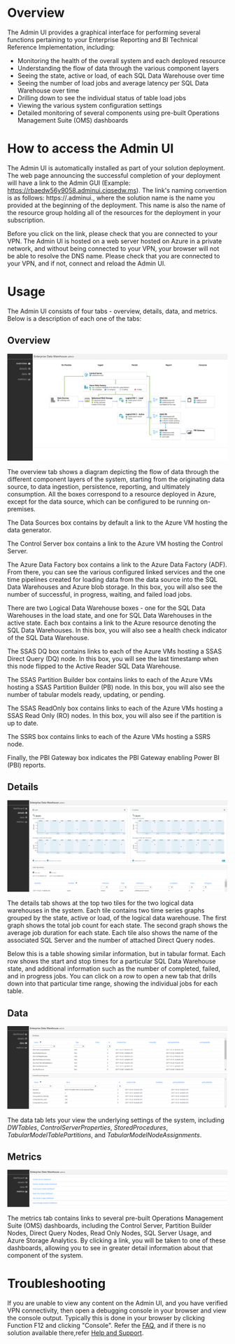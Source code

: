 # Overview

The Admin UI provides a graphical interface for performing several functions pertaining to your Enterprise Reporting and BI Technical Reference Implementation, including:

- Monitoring the health of the overall system and each deployed resource
- Understanding the flow of data through the various component layers
- Seeing the state, active or load, of each SQL Data Warehouse over time
- Seeing the number of load jobs and average latency per SQL Data Warehouse over time
- Drilling down to see the individual status of table load jobs
- Viewing the various system configuration settings
- Detailed monitoring of several components using pre-built Operations Management Suite (OMS) dashboards  

# How to access the Admin UI

The Admin UI is automatically installed as part of your solution deployment. The web page announcing the successful completion of your deployment will have a link to the Admin GUI (Example: https://rbaedw56y9058.adminui.ciqsedw.ms). The link's naming convention is as follows: https://<your solution name><unique string>.adminui.<your domain name>, where the solution name is the name you provided at the beginning of the deployment. This name is also the name of the resource group holding all of the resources for the deployment in your subscription.

Before you click on the link, please check that you are connected to your VPN. The Admin UI is hosted on a web server hosted on Azure in a private network, and without being connected to your VPN, your browser will not be able to resolve the DNS name. Please check that you are connected to your VPN, and if not, connect and reload the Admin UI.

# Usage

The Admin UI consists of four tabs - overview, details, data, and metrics. Below is a description of each one of the tabs:

## Overview

![Overview](../img/adminui_assets/adminui-overview.png)

The overview tab shows a diagram depicting the flow of data through the different component layers of the system, starting from the originating data source, to data ingestion, persistence, reporting, and ultimately consumption. All the boxes correspond to a resource deployed in Azure, except for the data source, which can be configured to be running on-premises.

The Data Sources box contains by default a link to the Azure VM hosting the data generator.

The Control Server box contains a link to the Azure VM hosting the Control Server.

The Azure Data Factory box contains a link to the Azure Data Factory (ADF). From there, you can see the various configured linked services and the one time pipelines created for loading data from the data source into the SQL Data Warehouses and Azure blob storage. In this box, you will also see the number of successful, in progress, waiting, and failed load jobs.

There are two Logical Data Warehouse boxes - one for the SQL Data Warehouses in the load state, and one for SQL Data Warehouses in the active state. Each box contains a link to the Azure resource denoting the SQL Data Warehouses. In this box, you will also see a health check indicator of the SQL Data Warehouse.

The SSAS DQ box contains links to each of the Azure VMs hosting a SSAS Direct Query (DQ) node. In this box, you will see the last timestamp when this node flipped to the Active Reader SQL Data Warehouse.

The SSAS Partition Builder box contains links to each of the Azure VMs hosting a SSAS Partition Builder (PB) node. In this box, you will also see the number of tabular models ready, updating, or pending.

The SSAS ReadOnly box contains links to each of the Azure VMs hosting a SSAS Read Only (RO) nodes. In this box, you will also see if the partition is up to date.

The SSRS box contains links to each of the Azure VMs hosting a SSRS node.

Finally, the PBI Gateway box indicates the PBI Gateway enabling Power BI (PBI) reports.

## Details

![Details](../img/adminui_assets/adminui-details.png)

The details tab shows at the top two tiles for the two logical data warehouses in the system. Each tile contains two time series graphs grouped by the state, active or load, of the logical data warehouse. The first graph shows the total job count for each state. The second graph shows the average job duration for each state. Each tile also shows the name of the associated SQL Server and the number of attached Direct Query nodes.

Below this is a table showing similar information, but in tabular format. Each row shows the start and stop times for a particular SQL Data Warehouse state, and additional information such as the number of completed, failed, and in progress jobs. You can click on a row to open a new tab that drills down into that particular time range, showing the individual jobs for each table.

## Data

![Data](../img/adminui_assets/adminui-data.png)

The data tab lets your view the underlying settings of the system, including _DWTables_, _ControlServerProperties_, _StoredProcedures_, _TabularModelTablePartitions_, and _TabularModelNodeAssignments_.

## Metrics

![Metrics](../img/adminui_assets/adminui-metrics.png)

The metrics tab contains links to several pre-built Operations Management Suite (OMS) dashboards, including the Control Server, Partition Builder Nodes, Direct Query Nodes, Read Only Nodes, SQL Server Usage, and Azure Storage Analytics. By clicking a link, you will be taken to one of these dashboards, allowing you to see in greater detail information about that component of the system.

# Troubleshooting

If you are unable to view any content on the Admin UI, and you have verified VPN connectivity, then open a debugging console in your browser and view the console output. Typically this is done in your browser by clicking Function F12 and clicking "Console". Refer the [FAQ](./16-Frequently%20Asked%20Questions.md), and if there is no solution available there,refer [Help and Support](./17-Get%20Help%20and%20Support.md).

